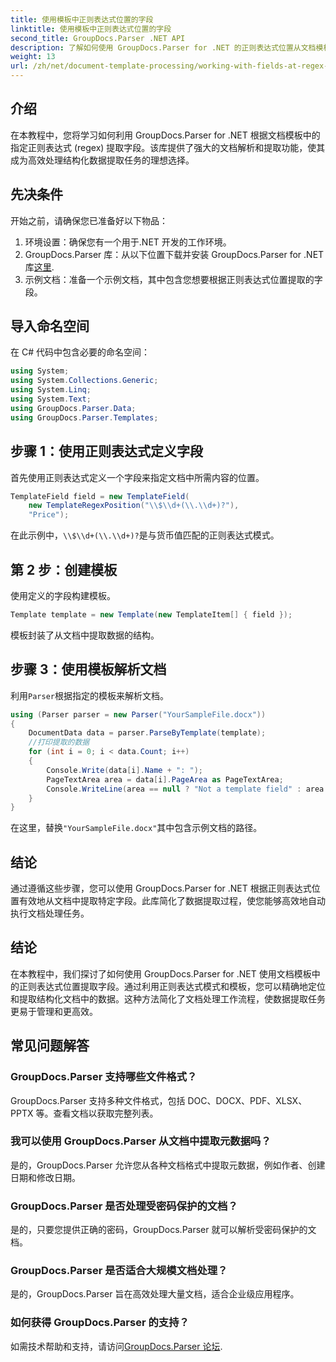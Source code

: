 ```yaml
---
title: 使用模板中正则表达式位置的字段
linktitle: 使用模板中正则表达式位置的字段
second_title: GroupDocs.Parser .NET API
description: 了解如何使用 GroupDocs.Parser for .NET 的正则表达式位置从文档模板中提取数据。高效地自动执行数据提取任务。
weight: 13
url: /zh/net/document-template-processing/working-with-fields-at-regex-positions-in-templates/
---
```

## 介绍
在本教程中，您将学习如何利用 GroupDocs.Parser for .NET 根据文档模板中的指定正则表达式 (regex) 提取字段。该库提供了强大的文档解析和提取功能，使其成为高效处理结构化数据提取任务的理想选择。
## 先决条件
开始之前，请确保您已准备好以下物品：
1. 环境设置：确保您有一个用于.NET 开发的工作环境。
2.  GroupDocs.Parser 库：从以下位置下载并安装 GroupDocs.Parser for .NET 库[这里](https://releases.groupdocs.com/parser/net/).
3. 示例文档：准备一个示例文档，其中包含您想要根据正则表达式位置提取的字段。

## 导入命名空间
在 C# 代码中包含必要的命名空间：
```csharp
using System;
using System.Collections.Generic;
using System.Linq;
using System.Text;
using GroupDocs.Parser.Data;
using GroupDocs.Parser.Templates;
```
## 步骤 1：使用正则表达式定义字段
首先使用正则表达式定义一个字段来指定文档中所需内容的位置。
```csharp
TemplateField field = new TemplateField(
    new TemplateRegexPosition("\\$\\d+(\\.\\d+)?"),
    "Price");
```
在此示例中，`\\$\\d+(\\.\\d+)?`是与货币值匹配的正则表达式模式。
## 第 2 步：创建模板
使用定义的字段构建模板。
```csharp
Template template = new Template(new TemplateItem[] { field });
```
模板封装了从文档中提取数据的结构。
## 步骤 3：使用模板解析文档
利用`Parser`根据指定的模板来解析文档。
```csharp
using (Parser parser = new Parser("YourSampleFile.docx"))
{
    DocumentData data = parser.ParseByTemplate(template);
    //打印提取的数据
    for (int i = 0; i < data.Count; i++)
    {
        Console.Write(data[i].Name + ": ");
        PageTextArea area = data[i].PageArea as PageTextArea;
        Console.WriteLine(area == null ? "Not a template field" : area.Text);
    }
}
```
在这里，替换`"YourSampleFile.docx"`其中包含示例文档的路径。

## 结论
通过遵循这些步骤，您可以使用 GroupDocs.Parser for .NET 根据正则表达式位置有效地从文档中提取特定字段。此库简化了数据提取过程，使您能够高效地自动执行文档处理任务。

## 结论
在本教程中，我们探讨了如何使用 GroupDocs.Parser for .NET 使用文档模板中的正则表达式位置提取字段。通过利用正则表达式模式和模板，您可以精确地定位和提取结构化文档中的数据。这种方法简化了文档处理工作流程，使数据提取任务更易于管理和更高效。

## 常见问题解答
### GroupDocs.Parser 支持哪些文件格式？
GroupDocs.Parser 支持多种文件格式，包括 DOC、DOCX、PDF、XLSX、PPTX 等。查看文档以获取完整列表。
### 我可以使用 GroupDocs.Parser 从文档中提取元数据吗？
是的，GroupDocs.Parser 允许您从各种文档格式中提取元数据，例如作者、创建日期和修改日期。
### GroupDocs.Parser 是否处理受密码保护的文档？
是的，只要您提供正确的密码，GroupDocs.Parser 就可以解析受密码保护的文档。
### GroupDocs.Parser 是否适合大规模文档处理？
是的，GroupDocs.Parser 旨在高效处理大量文档，适合企业级应用程序。
### 如何获得 GroupDocs.Parser 的支持？
如需技术帮助和支持，请访问[GroupDocs.Parser 论坛](https://forum.groupdocs.com/c/parser/17).